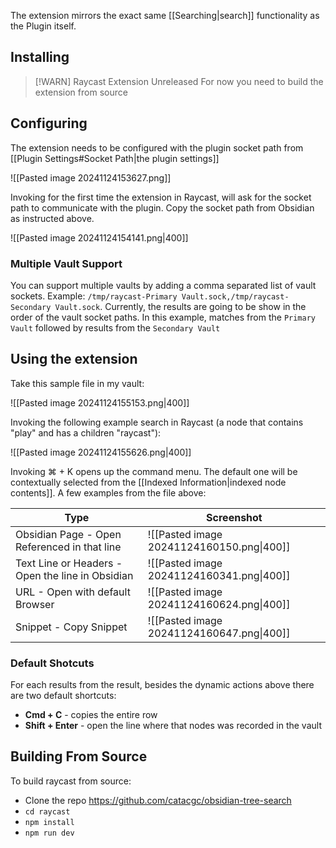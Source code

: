 
The extension mirrors the exact same [[Searching|search]] functionality as the Plugin itself. 
## Installing
> [!WARN] Raycast Extension Unreleased
> For now you need to build the extension from source

## Configuring

The extension needs to be configured with the plugin socket path from [[Plugin Settings#Socket Path|the plugin settings]]

![[Pasted image 20241124153627.png]]

Invoking for the first time the extension in Raycast, will ask for the socket path to communicate with the plugin. Copy the socket path from Obsidian as instructed above.

![[Pasted image 20241124154141.png|400]]


### Multiple Vault Support

You can support multiple vaults by adding a comma separated list of vault sockets. Example: `/tmp/raycast-Primary Vault.sock,/tmp/raycast-Secondary Vault.sock`. Currently, the results are going to be show in the order of the vault socket paths. In this example, matches from the `Primary Vault` followed by results from the `Secondary Vault`
## Using the extension

Take this sample file in my vault:

![[Pasted image 20241124155153.png|400]]

Invoking the following example search in Raycast (a node that contains "play" and has a children "raycast"): 

![[Pasted image 20241124155626.png|400]]

Invoking ⌘ + K opens up the command menu. The default one will be contextually selected from the [[Indexed Information|indexed node contents]]. A few examples from the file above:


| Type                                             | Screenshot                                |
| ------------------------------------------------ | ----------------------------------------- |
| Obsidian Page - Open Referenced in that line     | ![[Pasted image 20241124160150.png\|400]] |
| Text Line or Headers - Open the line in Obsidian | ![[Pasted image 20241124160341.png\|400]] |
| URL - Open with default Browser                  | ![[Pasted image 20241124160624.png\|400]] |
| Snippet - Copy Snippet                           | ![[Pasted image 20241124160647.png\|400]] |

### Default Shotcuts

For each results from the result, besides the dynamic actions above there are two default shortcuts:

- **Cmd + C** - copies the entire row
- **Shift + Enter** - open the line where that nodes was recorded in the vault


## Building From Source

To build raycast from source:
- Clone the repo https://github.com/catacgc/obsidian-tree-search
- `cd raycast`
- `npm install`
- `npm run dev`